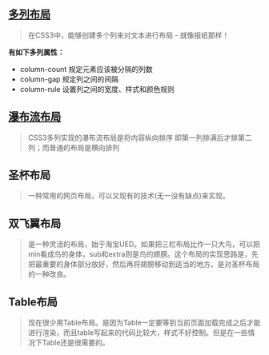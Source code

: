 ## [多列布局](https://bubblem.github.io/blog/CSS/layout/multiple_columns_layout/index.html)
> 在CSS3中，能够创建多个列来对文本进行布局 - 就像报纸那样！

**有如下多列属性：**
- column-count 规定元素应该被分隔的列数
- column-gap 规定列之间的间隔
- column-rule 设置列之间的宽度、样式和颜色规则

## [瀑布流布局](https://bubblem.github.io/blog/CSS/layout/waterfalls_flow/index_css.html)
> CSS3多列实现的瀑布流布局是将内容纵向排序 即第一列排满后才排第二列；而普通的布局是横向排列

## 圣杯布局
> 一种常用的网页布局，可以又现有的技术(无一没有缺点)来实现。

## 双飞翼布局
> 是一种灵活的布局，始于淘宝UED。如果把三栏布局比作一只大鸟，可以把min看成鸟的身体，sub和extra则是鸟的翅膀。这个布局的实现思路是，先把最重要的身体部分放好，然后再将翅膀移动到适当的地方。是对圣杯布局的一种改良。

## Table布局
> 现在很少用Table布局。是因为Table一定要等到当前页面加载完成之后才能进行渲染，而且table写起来的代码比较大，样式不好控制。但是在一些情况下Table还是很需要的。
